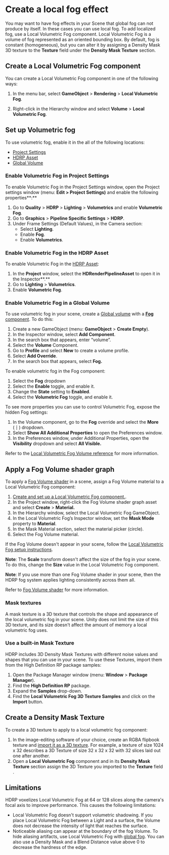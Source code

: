 # Create a local fog effect

You may want to have fog effects in your Scene that global fog can not produce by itself. In these cases you can use local fog. To add localized fog, use a Local Volumetric Fog component. Local Volumetric Fog is a volume of fog represented as an oriented bounding box. By default, fog is constant (homogeneous), but you can alter it by assigning a Density Mask 3D texture to the **Texture** field under the **Density Mask Texture** section.

## Create a Local Volumetric Fog component

You can create a Local Volumetric Fog component in one of the following ways:

1. In the menu bar, select **GameObject** > **Rendering** > **Local Volumetric Fog**.

2. Right-click in the Hierarchy window and select **Volume** > **Local Volumetric Fog**.

<a name="volumetric-fog-set-up"></a>

## Set up Volumetric fog
To use volumetric fog, enable it in the all of the following locations:
- [Project Settings](#enable-fog-project-settings)
- [HDRP Asset](#enable-fog-hdrp-asset)
- [Global Volume](#enable-fog-global-volume)

<a name="enable-fog-project-settings"></a>

### Enable Volumetric Fog in Project Settings

To enable Volumetric Fog in the Project Settings window, open the Project settings window (menu: **Edit > Project Settings)** and enable the following properties**:**

1. Go to **Quality** > **HDRP** > **Lighting** > **Volumetrics** and enable **Volumetric Fog**.
2. Go to **Graphics** > **Pipeline Specific Settings** > **HDRP**.
3. Under Frame Settings (Default Values), in the Camera section:
   - Select **Lighting**.
   - Enable **Fog**.
   - Enable **Volumetrics**.

<a name="enable-fog-hdrp-asset"></a>

### Enable Volumetric Fog in the HDRP Asset

To enable Volumetric Fog in the [HDRP Asset](HDRP-Asset.md):

1. In the **Project** window, select the **HDRenderPipelineAsset** to open it in the Inspector**.**
2. Go to **Lighting** > **Volumetrics**.
3. Enable **Volumetric Fog**.

<a name="enable-fog-global-volume"></a>

### Enable Volumetric Fog in a Global Volume

To use volumetric fog in your scene, create a [Global volume](understand-volumes.md) with a [**Fog** component](fog-volume-override-reference.md). To do this:

1. Create a new GameObject (menu: **GameObject** > **Create Empty**).
2. In the Inspector window, select **Add Component**.
3. In the search box that appears, enter “volume”.
4. Select the **Volume** Component.
5. Go to **Profile** and select **New** to create a volume profile.
6. Select **Add Override**.
7. In the search box that appears, select **Fog.**

To enable volumetric fog in the Fog component:

1. Select the **Fog** dropdown
2. Select the **Enable** toggle, and enable it.
3. Change the **State** setting to **Enabled**.
4. Select the **Volumetric Fog** toggle, and enable it.

To see more properties you can use to control Volumetric Fog, expose the hidden Fog settings:

1. In the Volume component, go to the **Fog** override and select the **More** (**⋮**) dropdown.
2. Select **Show All Additional Properties** to open the Preferences window.
3. In the Preferences window, under Additional Properties, open the **Visibility** dropdown and select **All Visible.**

Refer to the [Local Volumetric Fog Volume reference](local-volumetric-fog-volume-reference.md) for more information.

<a name="apply-fog-volume"></a>

## Apply a Fog Volume shader graph

To apply a [Fog Volume shader](fog-volume-master-stack-reference.md) in a scene, assign a Fog Volume material to a Local Volumetric Fog component:

1. [Create and set up a Local Volumetric Fog component.](#volumetric-fog-set-up).
2. In the Project window, right-click the Fog Volume shader graph asset and select **Create** > **Material.**
3. In the Hierarchy window, select the Local Volumetric Fog GameObject.
4. In the Local Volumetric Fog’s Inspector window, set the **Mask Mode** property to **Material**.
5. In the Mask Material section, select the material picker (circle).
6. Select the Fog Volume material.

If the Fog Volume doesn't appear in your scene, follow the [Local Volumetric Fog setup instructions](#volumetric-fog-set-up).

**Note**: The **Scale** transform doesn't affect the size of the fog in your scene. To do this, change the **Size** value in the Local Volumetric Fog component.

**Note**: If you use more than one Fog Volume shader in your scene, then the HDRP fog system applies lighting consistently across them all.

Refer to [Fog Volume shader](fog-volume-master-stack-reference.md) for more information.

### Mask textures

A mask texture is a 3D texture that controls the shape and appearance of the local volumetric fog in your scene. Unity does not limit the size of this 3D texture, and its size doesn't affect the amount of memory a local volumetric fog uses.

### Use a built-in Mask Texture

HDRP includes 3D Density Mask Textures with different noise values and shapes that you can use in your scene. To use these Textures, import them from the High Definition RP package samples:

1. Open the Package Manager window (menu: **Window** > **Package Manager**).
2. Find the **High Definition RP** package.
3. Expand the **Samples** drop-down.
4. Find the **Local Volumetric Fog 3D Texture Samples** and click on the **Import** button.

## Create a Density Mask Texture

 To create a 3D texture to apply to a local volumetric fog component:

1. In the image-editing software of your choice, create an RGBA flipbook texture and [import it as a 3D texture](https://docs.unity3d.com/2020.2/Documentation/Manual/class-Texture3D.html). For example, a texture of size 1024 x 32 describes a 3D Texture of size 32 x 32 x 32 with 32 slices laid out one after another.
2. Open a **Local Volumetric Fog** component and in its **Density Mask Texture** section assign the 3D Texture you imported to the **Texture** field .

## Limitations

HDRP voxelizes Local Volumetric Fog at 64 or 128 slices along the camera's focal axis to improve performance. This causes the following limitations:
- Local Volumetric Fog doesn't support volumetric shadowing. If you place Local Volumetric Fog between a Light and a surface, the Volume does not decrease the intensity of light that reaches the surface.
- Noticeable aliasing can appear at the boundary of the fog Volume. To hide aliasing artifacts, use Local Volumetric Fog with [global fog](create-a-global-fog-effect.md). You can also use a Density Mask and a Blend Distance value above 0 to decrease the hardness of the edge.
